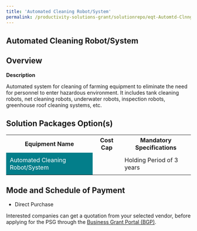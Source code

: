 ```yaml
---
title: 'Automated Cleaning Robot/System'
permalink: /productivity-solutions-grant/solutionrepo/eqt-Automtd-Clnng-Robotsys-Food
---
```


## Automated Cleaning Robot/System

## Overview

**Description**

Automated system for cleaning of farming equipment to eliminate the need for personnel to enter hazardous environment. It includes tank cleaning robots, net cleaning robots, underwater robots, inspection robots, greenhouse roof cleaning systems, etc. 

## Solution Packages Option(s)

<table>
<tr>
<th><b>Equipment Name</b></th>
<th><b>Cost Cap</b></th>
<th><b>Mandatory Specifications</b></th>
</tr>
<tr>
<td style='padding: 10px; background-color: #037E8A; color: #FFFFFF;'>Automated Cleaning Robot/System</td>
<td style='padding: 10px;'> </td>
<td style='padding: 10px;'>Holding Period of 3 years</td>
</tr>
</table>

## Mode and Schedule of Payment

 - Direct Purchase

Interested companies can get a quotation from your selected vendor, before applying for the PSG through the <a href='https://www.businessgrants.gov.sg/' target='_blank' rel='noopener'>Business Grant Portal (BGP)</a>.

<script src="/jquery/resize-tables.js"></script>
